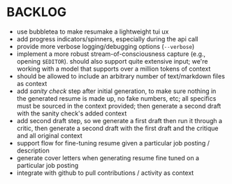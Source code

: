 # BACKLOG

- use bubbletea to make resumake a lightweight tui ux
- add progress indicators/spinners, especially during the api call
- provide more verbose logging/debugging options (`--verbose`)
- implement a more robust stream-of-consciousness capture (e.g., opening `$EDITOR`). should also support quite extensive input; we're working with a model that supports over a million tokens of context
- should be allowed to include an arbitrary number of text/markdown files as context
- add *sanity check* step after initial generation, to make sure nothing in the generated resume is made up, no fake numbers, etc; all specifics must be sourced in the context provided; then generate a second draft with the sanity check's added context
- add second draft step, so we generate a first draft then run it through a critic, then generate a second draft with the first draft and the critique and all original context
- support flow for fine-tuning resume given a particular job posting / description
- generate cover letters when generating resume fine tuned on a particular job posting
- integrate with github to pull contributions / activity as context
